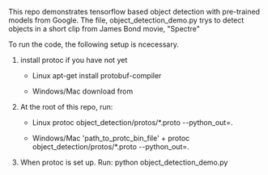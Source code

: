This repo demonstrates tensorflow based object detection with pre-trained models from Google.
The file, object_detection_demo.py trys to detect objects in a short clip from James Bond movie, "Spectre"

To run the code, the following setup is ncecessary.

1. install protoc if you have not yet
	* Linux
		apt-get install protobuf-compiler

	* Windows/Mac
		download from

2. At the root of this repo, run:
	* Linux
		protoc object_detection/protos/*.proto --python_out=.

	* Windows/Mac
		'path_to_protc_bin_file' + protoc object_detection/protos/*.proto --python_out=.


3. When protoc is set up. Run:
	python object_detection_demo.py
